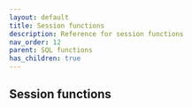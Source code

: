 ```yaml
---
layout: default
title: Session functions
description: Reference for session functions
nav_order: 12
parent: SQL functions
has_children: true
---
```


## Session functions